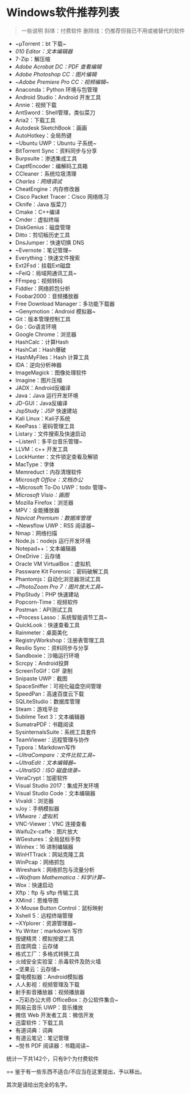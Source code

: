# Windows软件推荐列表

> 一些说明
> 斜体：付费软件
> 删除线：仍推荐但我已不用或被替代的软件

- ~µTorrent：bt 下载~
- *010 Editor：文本编辑器*
- 7-Zip：解压缩
- *Adobe Acrobat DC：PDF 查看编辑*
- *Adobe Photoshop CC：图片编辑*
- ~*Adobe Premiere Pro CC：视频编辑*~
- Anaconda：Python 环境与包管理
- Android Studio：Android 开发工具
- Annie：视频下载
- AntSword：Shell管理，类似菜刀
- Aria2：下载工具
- Autodesk SketchBook：画画
- AutoHotkey：全局热键
- ~Ubuntu UWP：Ubuntu 子系统~
- BitTorrent Sync：资料同步与分享
- Burpsuite：渗透集成工具
- CaptfEncoder：编解码工具箱
- CCleaner：系统垃圾清理
- *Charles：网络调试*
- CheatEngine：内存修改器
- Cisco Packet Tracer：Cisco 网络练习
- Cknife：Java 版菜刀
- Cmake：C++编译
- Cmder：虚拟终端
- DiskGenius：磁盘管理
- Ditto：剪切板历史工具
- DnsJumper：快速切换 DNS
- ~Evernote：笔记管理~
- Everything：快速文件搜索
- Ext2Fsd：挂载Ext磁盘
- ~FeiQ：局域网通讯工具~
- FFmpeg：视频转码
- Fiddler：网络抓包分析
- Foobar2000：音频播放器
- Free Download Manager：多功能下载器
- ~Genymotion：Android 模拟器~
- Git：版本管理控制工具
- Go：Go语言环境
- Google Chrome：浏览器
- HashCalc：计算Hash
- HashCat：Hash爆破
- HashMyFiles：Hash 计算工具
- IDA：逆向分析神器
- ImageMagick：图像处理软件
- Imagine：图片压缩
- JADX：Android反编译
- Java：Java 运行开发环境
- JD-GUI：Java反编译
- JspStudy：JSP 快速建站
- Kali Linux：Kali子系统
- KeePass：密码管理工具
- Listary：文件搜索及快速启动
- ~Listen1：多平台音乐管理~
- LLVM：c++ 开发工具
- LockHunter：文件锁定查看及解锁
- MacType：字体
- Memreduct：内存清理软件
- *Microsoft Office：文档办公*
- ~Microsoft To-Do UWP：todo 管理~
- *Microsoft Visio：画图*
- Mozilla Firefox：浏览器
- MPV：全能播放器
- *Navicat Premium：数据库管理*
- ~Newsflow UWP：RSS 阅读器~
- Nmap：网络扫描
- Node.js：nodejs 运行开发环境
- Notepad++：文本编辑器
- OneDrive：云存储
- Oracle VM VirtualBox：虚拟机
- Passware Kit Forensic：密码破解工具
- Phantomjs：自动化浏览器测试工具
- ~*PhotoZoom Pro 7：图片放大工具*~
- PhpStudy：PHP 快速建站
- Popcorn-Time：视频软件
- Postman：API测试工具
- ~Process Lasso：系统智能调节工具~
- QuickLook：快速查看工具
- Rainmeter：桌面美化
- RegistryWorkshop：注册表管理工具
- Resilio Sync：资料同步与分享
- Sandboxie：沙箱运行环境
- Scrcpy：Android投屏
- ScreenToGif：GIF 录制
- Snipaste UWP：截图
- SpaceSniffer：可视化磁盘空间管理
- SpeedPan：高速百度云下载
- SQLiteStudio：数据库管理
- Steam：游戏平台
- Sublime Text 3：文本编辑器
- SumatraPDF：书籍阅读
- SysinternalsSuite：系统工具套件
- TeamViewer：远程管理与协作
- Typora：Markdown写作
- ~*UltraCompare：文件比较工具*~
- ~*UltraEdit：文本编辑器*~
- ~*UltraISO：ISO 磁盘烧录*~
- VeraCrypt：加密软件
- Visual Studio 2017：集成开发环境
- Visual Studio Code：文本编辑器
- Vivaldi：浏览器
- vJoy：手柄模拟器
- *VMware：虚拟机*
- VNC-Viewer：VNC 连接查看
- Waifu2x-caffe：图片放大
- WGestures：全局鼠标手势
- Winhex：16 进制编辑器
- WinHTTrack：网站克隆工具
- WinPcap：网络抓包
- Wireshark：网络抓包与流量分析
- ~*Wolfram Mathematica：科学计算*~
- Wox：快速启动
- Xftp：ftp 与 sftp 传输工具
- XMind：思维导图
- X-Mouse Button Control：鼠标映射
- Xshell 5：远程终端管理
- ~XYplorer：资源管理器~
- Yu Writer：markdown 写作
- 按键精灵：模拟按键工具
- 百度网盘：云存储
- 格式工厂：多格式转换工具
- 火绒安全实验室：杀毒软件及防火墙
- ~坚果云：云存储~
- 雷电模拟器：Android模拟器
- 人人影视：视频管理及下载
- 射手影音播放器：视频播放器
- ~万彩办公大师 OfficeBox：办公软件集合~
- 网易云音乐 UWP：音乐播放
- 微信 Web 开发者工具：微信开发
- 迅雷软件：下载工具
- 有道词典：词典
- 有道云笔记：笔记管理
- ~悦书 PDF 阅读器：书籍阅读~

统计一下共142个，只有9个为付费软件

== 
鉴于有一些东西不适合/不应当在这里提出，予以移出。

其次是请给出完全的名字。
